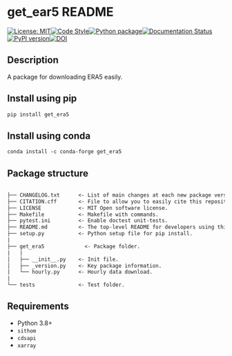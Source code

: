 # get_ear5 README

[![License: MIT](https://img.shields.io/badge/License-MIT-blue.svg)](https://opensource.org/licenses/MIT)[![Code Style](https://img.shields.io/badge/code%20style-black-000000.svg)](https://github.com/psf/black)[![Python package](https://github.com/sdat2/get_era5/actions/workflows/pytest.yml/badge.svg)](https://github.com/sdat2/get_era5/actions/workflows/pytest.yml)[![Documentation Status](https://readthedocs.org/projects/get_era5/badge/?version=latest)](https://get_era5.readthedocs.io/en/latest/?badge=latest)[![PyPI version](https://badge.fury.io/py/get_era5.svg)](https://badge.fury.io/py/get_era5)[![DOI](https://zenodo.org/badge/496635214.svg)](https://zenodo.org/badge/latestdoi/496635214)


## Description

A package for downloading ERA5 easily.


## Install using pip

```txt
pip install get_era5
```

## Install using conda

```txt
conda install -c conda-forge get_era5
```

## Package structure

```txt

├── CHANGELOG.txt      <- List of main changes at each new package version.
├── CITATION.cff       <- File to allow you to easily cite this repository.
├── LICENSE            <- MIT Open software license.
├── Makefile           <- Makefile with commands.
├── pytest.ini         <- Enable doctest unit-tests.
├── README.md          <- The top-level README for developers using this project.
├── setup.py           <- Python setup file for pip install.
|
├── get_era5             <- Package folder.
|   |
│   ├── __init__.py    <- Init file.
│   ├── _version.py    <- Key package information.
|   └── hourly.py      <- Hourly data download.
|
└── tests              <- Test folder.

```

## Requirements

 - Python 3.8+
 - `sithom`
 - `cdsapi`
 - `xarray`
